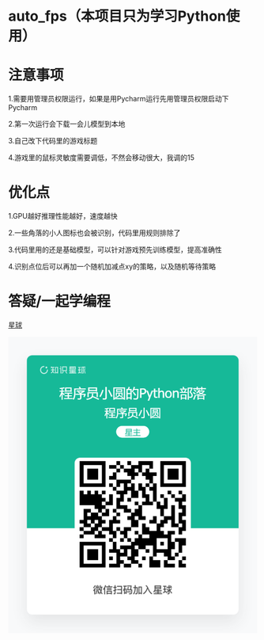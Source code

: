 # auto_fps（本项目只为学习Python使用）

# 注意事项
1.需要用管理员权限运行，如果是用Pycharm运行先用管理员权限启动下Pycharm

2.第一次运行会下载一会儿模型到本地

3.自己改下代码里的游戏标题

4.游戏里的鼠标灵敏度需要调低，不然会移动很大，我调的15

# 优化点
1.GPU越好推理性能越好，速度越快

2.一些角落的小人图标也会被识别，代码里用规则排除了

3.代码里用的还是基础模型，可以针对游戏预先训练模型，提高准确性

4.识别点位后可以再加一个随机加减点xy的策略，以及随机等待策略


# 答疑/一起学编程
[星球](https://t.zsxq.com/0dtjBqLCR)

![答疑/一起学习Python](https://raw.githubusercontent.com/yuanyijie/blog/master/earth.png)

